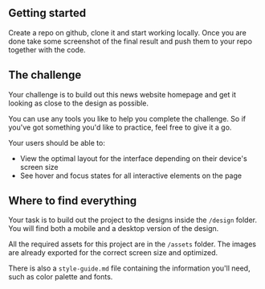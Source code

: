 ## Getting started
Create a repo on github, clone it and start working locally.
Once you are done take some screenshot of the final result and push them to your repo together with the code.

## The challenge

Your challenge is to build out this news website homepage and get it looking as close to the design as possible.

You can use any tools you like to help you complete the challenge. So if you've got something you'd like to practice, feel free to give it a go.

Your users should be able to:

- View the optimal layout for the interface depending on their device's screen size
- See hover and focus states for all interactive elements on the page

## Where to find everything

Your task is to build out the project to the designs inside the `/design` folder. You will find both a mobile and a desktop version of the design.

All the required assets for this project are in the `/assets` folder. The images are already exported for the correct screen size and optimized.

There is also a `style-guide.md` file containing the information you'll need, such as color palette and fonts.
